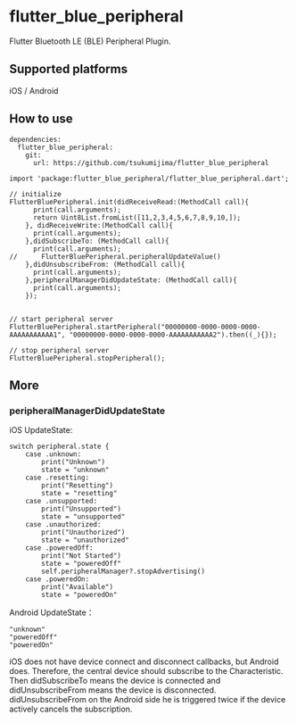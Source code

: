 
# flutter_blue_peripheral

Flutter Bluetooth LE (BLE) Peripheral Plugin.

## Supported platforms

iOS / Android

## How to use

```
dependencies:
  flutter_blue_peripheral:
    git:
      url: https://github.com/tsukumijima/flutter_blue_peripheral
```

```
import 'package:flutter_blue_peripheral/flutter_blue_peripheral.dart';

// initialize
FlutterBluePeripheral.init(didReceiveRead:(MethodCall call){
      print(call.arguments);
      return Uint8List.fromList([11,2,3,4,5,6,7,8,9,10,]);
    }, didReceiveWrite:(MethodCall call){
      print(call.arguments);
    },didSubscribeTo: (MethodCall call){
      print(call.arguments);
//      FlutterBluePeripheral.peripheralUpdateValue()
    },didUnsubscribeFrom: (MethodCall call){
      print(call.arguments);
    },peripheralManagerDidUpdateState: (MethodCall call){
      print(call.arguments);
    });


// start peripheral server
FlutterBluePeripheral.startPeripheral("00000000-0000-0000-0000-AAAAAAAAAAA1", "00000000-0000-0000-0000-AAAAAAAAAAA2").then((_){});

// stop peripheral server
FlutterBluePeripheral.stopPeripheral();
```

## More

### peripheralManagerDidUpdateState

iOS UpdateState:

```
switch peripheral.state {
    case .unknown:
        print("Unknown")
        state = "unknown"
    case .resetting:
        print("Resetting")
        state = "resetting"
    case .unsupported:
        print("Unsupported")
        state = "unsupported"
    case .unauthorized:
        print("Unauthorized")
        state = "unauthorized"
    case .poweredOff:
        print("Not Started")
        state = "poweredOff"
        self.peripheralManager?.stopAdvertising()
    case .poweredOn:
        print("Available")
        state = "poweredOn"
```

Android UpdateState：

```
"unknown"
"poweredOff"
"poweredOn"
```

iOS does not have device connect and disconnect callbacks, but Android does. Therefore, the central device should subscribe to the Characteristic.  
Then didSubscribeTo means the device is connected and didUnsubscribeFrom means the device is disconnected. didUnsubscribeFrom on the Android side he is triggered twice if the device actively cancels the subscription.
